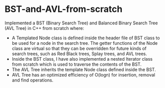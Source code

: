 # BST-and-AVL-from-scratch
Implemented a BST (Binary Search Tree) and Balanced Binary Search Tree (AVL Tree) in C++ from scratch where:

- A Templated Node class is defined inside the header file of BST class to be used for a node in the search tree. The getter functions of the Node class are virtual so that they can be overridden for future kinds of search trees, such as Red Black trees, Splay trees, and AVL trees. 
- Inside the BST class, I have also implemented a nested Iterator class from scratch which is used to traverse the contents of the BST. 
- The AVL Tree inherits the template Node class defined inside the BST. 
- AVL Tree has an optimized efficiency of O(logn) for insertion, removal and find operations.
